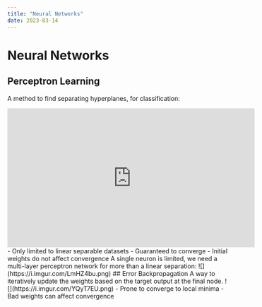 ```yaml
---
title: "Neural Networks"
date: 2023-03-14
---
```

# Neural Networks
## Perceptron Learning
A method to find separating hyperplanes, for classification:
<iframe width="560" height="315" src="https://www.youtube.com/embed/OFbnpY_k7js" title="YouTube video player" frameborder="0" allow="accelerometer; autoplay; clipboard-write; encrypted-media; gyroscope; picture-in-picture; web-share" allowfullscreen></iframe>
- Only limited to linear separable datasets
- Guaranteed to converge
- Initial weights do not affect convergence
A single neuron is limited, we need a multi-layer perceptron network for more than a linear separation:
![](https://i.imgur.com/LmHZ4bu.png)
## Error Backpropagation
A way to iteratively update the weights based on the target output at the final node.
![](https://i.imgur.com/YQyT7EU.png)
- Prone to converge to local minima
- Bad weights can affect convergence